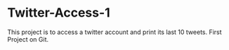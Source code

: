 # Twitter-Access-1
This project is to access a twitter account and print its last 10 tweets.
First Project on Git.
